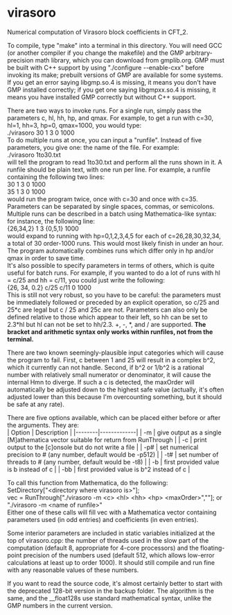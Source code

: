 # virasoro
Numerical computation of Virasoro block coefficients in CFT_2.

To compile, type "make" into a terminal in this directory. You will need GCC (or another compiler if you change the makefile) and the GMP arbitrary-precision math library, which you can download from gmplib.org. GMP must be built with C++ support by using "./configure --enable-cxx" before invoking its make; prebuilt versions of GMP are available for some systems. If you get an error saying libgmp.so.4 is missing, it means you don't have GMP installed correctly; if you get one saying libgmpxx.so.4 is missing, it means you have installed GMP correctly but without C++ support.

There are two ways to invoke runs. For a single run, simply pass the parameters c, hl, hh, hp, and qmax. For example, to get a run with c=30, hl=1, hh=3, hp=0, qmax=1000, you would type:  
./virasoro 30 1 3 0 1000  
To do multiple runs at once, you can input a "runfile". Instead of five parameters, you give one: the name of the file. For example:  
./virasoro 1to30.txt  
will tell the program to read 1to30.txt and perform all the runs shown in it. A runfile should be plain text, with one run per line. For example, a runfile containing the following two lines:  
30 1 3 0 1000  
35 1 3 0 1000  
would run the program twice, once with c=30 and once with c=35. Parameters can be separated by single spaces, commas, or semicolons. Multiple runs can be described in a batch using Mathematica-like syntax: for instance, the following line:  
{26,34,2} 1 3 {0,5,1} 1000  
would expand to running with hp=0,1,2,3,4,5 for each of c=26,28,30,32,34, a total of 30 order-1000 runs. This would most likely finish in under an hour. The program automatically combines runs which differ only in hp and/or qmax in order to save time.  
It's also possible to specify parameters in terms of others, which is quite useful for batch runs. For example, if you wanted to do a lot of runs with hl = c/25 and hh = c/11, you could just write the following:  
{26, 34, 0.2} c/25 c/11 0 1000  
This is still not very robust, so you have to be careful: the parameters must be immediately followed or preceded by an explicit operation, so c/25 and 25\*c are legal but c / 25 and 25c are not. Parameters can also only be defined relative to those which appear to their left, so hh can be set to 2.3\*hl but hl can not be set to hh/2.3. +, -, \*, and / are supported. **The bracket and arithmetic syntax only works within runfiles, not from the terminal.**

There are two known seemingly-plausible input categories which will cause the program to fail. First, c between 1 and 25 will result in a complex b^2, which it currently can not handle. Second, if b^2 or 1/b^2 is a rational number with relatively small numerator or denominator, it will cause the internal Hmn to diverge. If such a c is detected, the maxOrder will automatically be adjusted down to the highest safe value (actually, it's often adjusted lower than this because I'm overcounting something, but it should be safe at any rate).

There are five options available, which can be placed either before or after the arguments. They are:  
| Option | Description |
|--------|-------------|
| -m	 | give output as a single \[M\]athematica vector suitable for return from RunThrough |
| -c	 | print output to the \[c\]onsole but do not write a file |
| -p#	 | set numerical precision to # (any number, default would be -p512) |
| -t#	 | set number of threads to # (any number, default would be -t8) |
| -b	 | first provided value is b instead of c |
| -bb	 | first provided value is b^2 instead of c |

To call this function from Mathematica, do the following:  
SetDirectory["\<directory where virasoro is\>"];  
vec = RunThrough["./virasoro -m \<c\> \<hl\> \<hh\> \<hp\> \<maxOrder\>",""]; or "./virasoro -m \<name of runfile\>"  
Either one of these calls will fill vec with a Mathematica vector containing parameters used (in odd entries) and coefficients (in even entries).

Some interior parameters are included in static variables initialized at the top of virasoro.cpp: the number of threads used in the slow part of the computation (default 8, appropriate for 4-core processors) and the floating-point precision of the numbers used (default 512, which allows low-error calculations at least up to order 1000). It should still compile and run fine with any reasonable values of these numbers.

If you want to read the source code, it's almost certainly better to start with the deprecated 128-bit version in the backup folder. The algorithm is the same, and the __float128s use standard mathematical syntax, unlike the GMP numbers in the current version.
